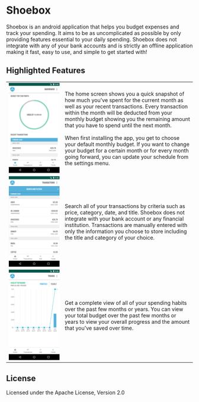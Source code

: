 # Shoebox

Shoebox is an android application that helps you budget expenses and track your spending. It aims to 
be as uncomplicated as possible by only providing features essential to your daily spending. Shoebox 
does not integrate with any of your bank accounts and is strictly an offline application making it
fast, easy to use, and simple to get started with! 

## Highlighted Features

<table>
    <tr>
        <td width="30%">
            <img src="design/screenshots/home.png" />
        </td>
        <td>
            The home screen shows you a quick snapshot of how much you've spent for the current 
            month as well as your recent transactions. Every transaction within the month will be
            deducted from your monthly budget showing you the remaining amount that you have to 
            spend until the next month.
            <br />
            <br />
            When first installing the app, you get to choose your default monthly budget. If you 
            want to change your budget for a certain month or for every month going forward, you can 
            update your schedule from the settings menu. 
        </td>
    </tr>
    <tr>
        <td width="30%">
            <img src="design/screenshots/transactions.png" />
        </td>
        <td>
            Search all of your transactions by criteria such as price, category, date, and title. 
            Shoebox does not integrate with your bank account or any financial institution. 
            Transactions are manually entered with only the information you choose to store
            including the title and category of your choice. 
        </td>
    </tr>
    <tr>
        <td width="30%">
            <img src="design/screenshots/trends.png" />
        </td>
        <td>
            Get a complete view of all of your spending habits over the past few months or years.
            You can view your total budget over the past few months or years to view your overall
            progress and the amount that you've saved over time.
        </td>
    </tr>
</table

---

## License

Licensed under the Apache License, Version 2.0
